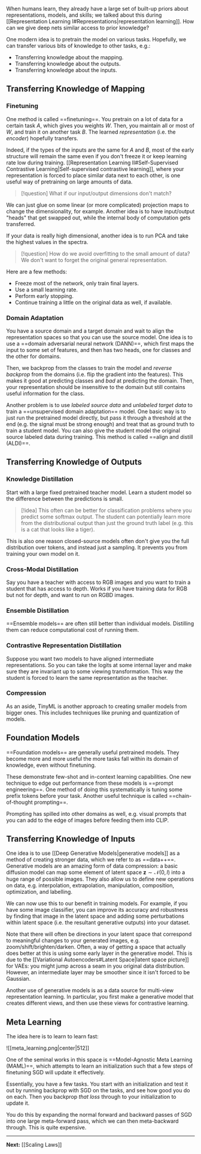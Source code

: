 When humans learn, they already have a large set of built-up priors about representations, models, and skills; we talked about this during [[Representation Learning I#Representations|representation learning]]. How can we give deep nets similar access to prior knowledge?

One modern idea is to pretrain the model on various tasks. Hopefully, we can transfer various bits of knowledge to other tasks, e.g.:

* Transferring knowledge about the mapping.
* Transferring knowledge about the outputs.
* Transferring knowledge about the inputs.

## Transferring Knowledge of Mapping

### Finetuning

One method is called ==finetuning==. You pretrain on a lot of data for a certain task $A$, which gives you weights $W$. Then, you maintain all or most of $W$, and train it on another task $B$. The learned *representation* (i.e. the *encoder*) hopefully transfers.

Indeed, if the types of the inputs are the same for $A$ and $B$, most of the early structure will remain the same even if you don't freeze it or keep learning rate low during training. [[Representation Learning II#Self-Supervised Contrastive Learning|Self-supervised contrastive learning]], where your representation is forced to place similar data next to each other, is one useful way of pretraining on large amounts of data.

> [!question]
> What if our input/output dimensions don't match?

We can just glue on some linear (or more complicated) projection maps to change the dimensionality, for example. Another idea is to have input/output "heads" that get swapped out, while the internal body of computation gets transferred. 

If your data is really high dimensional, another idea is to run PCA and take the highest values in the spectra.

> [!question]
> How do we avoid overfitting to the small amount of data? We don't want to forget the original general representation.

Here are a few methods:

* Freeze most of the network, only train final layers.
* Use a small learning rate.
* Perform early stopping.
* Continue training a little on the original data as well, if available.

### Domain Adaptation

You have a source domain and a target domain and wait to align the representation spaces so that you can use the source model. One idea is to use a ==domain adversarial neural network (DANN)==, which first maps the input to some set of features, and then has two heads, one for classes and the other for domains.

Then, we backprop from the classes to train the model and *reverse backprop* from the domains (i.e. flip the gradient into the features). This makes it good at predicting classes and *bad* at predicting the domain. Then, your representation should be insensitive to the domain but still contains useful information for the class.

Another problem is to use *labeled source data* and *unlabeled target data* to train a ==unsupervised domain adaptation== model. One basic way is to just run the pretrained model directly, but pass it through a threshold at the end (e.g. the signal must be strong enough) and treat that as ground truth to train a student model. You can also give the student model the original source labeled data during training. This method is called ==align and distill (ALDI)==. 

## Transferring Knowledge of Outputs

### Knowledge Distillation

Start with a large fixed pretrained teacher model. Learn a student model so the difference between the predictions is small.

> [!idea]
> This often can be better for classification problems where you predict some softmax output. The student can potentially learn more from the distributional output than just the ground truth label (e.g. this is a cat that looks like a tiger).

This is also one reason closed-source models often don't give you the full distribution over tokens, and instead just a sampling. It prevents you from training your own model on it.

### Cross-Modal Distillation

Say you have a teacher with access to RGB images and you want to train a student that has access to depth. Works if you have training data for RGB but not for depth, and want to run on RGBD images.

### Ensemble Distillation

==Ensemble models== are often still better than individual models. Distilling them can reduce computational cost of running them.

### Contrastive Representation Distillation

Suppose you want two models to have aligned intermediate representations. So you can take the logits at some internal layer and make sure they are invariant up to some viewing transformation. This way the student is forced to learn the same representation as the teacher.

### Compression

As an aside, TinyML is another approach to creating smaller models from bigger ones. This includes techniques like pruning and quantization of models.

## Foundation Models

==Foundation models== are generally useful pretrained models. They become more and more useful the more tasks fall within its domain of knowledge, even without finetuning.

These demonstrate few-shot and in-context learning capabilities. One new technique to edge out performance from these models is ==prompt engineering==. One method of doing this systematically is tuning some prefix tokens before your task. Another useful technique is called ==chain-of-thought prompting==. 

Prompting has spilled into other domains as well, e.g. visual prompts that you can add to the edge of images before feeding them into CLIP.

## Transferring Knowledge of Inputs

One idea is to use [[Deep Generative Models|generative models]] as a method of creating stronger data, which we refer to as ==data++==. Generative models are an amazing form of data compression: a basic diffusion model can map some element of latent space $\mathbf{z}\sim \mathcal{N}(0,I)$ into a huge range of possible images. They also allow us to define new operations on data, e.g. interpolation, extrapolation, manipulation, composition, optimization, and labelling. 

We can now use this to our benefit in training models. For example, if you have some image classifier, you can improve its accuracy and robustness by finding that image in the latent space and adding some perturbations within latent space (i.e. the resultant generative outputs) into your dataset.

Note that there will often be directions in your latent space that correspond to meaningful changes to your generated images, e.g. zoom/shift/brighten/darken. Often, a way of getting a space that actually does better at this is using some early layer in the generative model. This is due to the [[Variational Autoencoders#Latent Space|latent space picture]] for VAEs: you might jump across a seam in you original data distribution. However, an intermediate layer may be smoother since it isn't forced to be Gaussian.

Another use of generative models is as a data source for multi-view representation learning. In particular, you first make a generative model that creates different views, and then use these views for contrastive learning.

## Meta Learning

The idea here is to learn to learn fast:

![[meta_learning.png|center|512]]

One of the seminal works in this space is ==Model-Agnostic Meta Learning (MAML)==, which attempts to learn an initialization such that a few steps of finetuning SGD will update it effectively.

Essentially, you have a few tasks. You start with an initialization and test it out by running backprop with SGD on the tasks, and see how good you do on each. Then you backprop *that loss* through to your initialization to update it.

You do this by expanding the normal forward and backward passes of SGD into one large meta-forward pass, which we can then meta-backward through. This is quite expensive.

---

**Next:** [[Scaling Laws]]